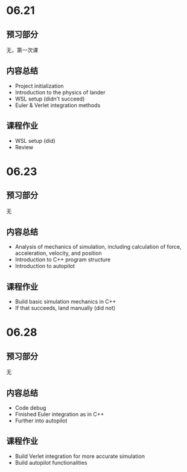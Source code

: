 # 06.21
## 预习部分
无，第一次课

## 内容总结
- Project initialization
- Introduction to the physics of lander
- WSL setup (didn't succeed)
- Euler & Verlet integration methods

## 课程作业
- WSL setup (did)
- Review

# 06.23
## 预习部分
无

## 内容总结
- Analysis of mechanics of simulation, including calculation of force, acceleration, velocity, and position
- Introduction to C++ program structure
- Introduction to autopilot

## 课程作业
- Build basic simulation mechanics in C++
- If that succeeds, land manually (did not)

# 06.28
## 预习部分
无

## 内容总结
- Code debug
- Finished Euler integration as in C++
- Further into autopilot

## 课程作业
- Build Verlet integration for more accurate simulation
- Build autopilot functionalities
